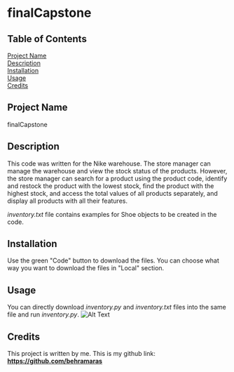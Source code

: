 # finalCapstone

## Table of Contents  
[Project Name](#headers)<br>
[Description](#headers)<br>
[Installation](#headers)<br>
[Usage](#headers)<br>
[Credits](#headers)<br>  

<a name="headers"/>

## Project Name
finalCapstone

## Description
This code was written for the Nike warehouse.
The store manager can manage the warehouse and view the stock status of the products.
However, the store manager can search for a product using the product code, identify and restock the product with the lowest stock,
find the product with the highest stock, and access the total values of all products separately, and display all products with all their features.

*inventory.txt* file contains examples for Shoe objects to be created in the code.

## Installation
Use the green "Code" button to download the files. You can choose what way you want to download the files in "Local" section.


## Usage
You can directly download *inventory.py* and *inventory.txt* files into the same file and run *inventory.py*.
![Alt Text](url)

## Credits
This project is written by me. This is my github link: **https://github.com/behramaras**
